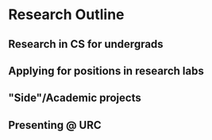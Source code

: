 # Research Outline

## Research in CS for undergrads

## Applying for positions in research labs

## "Side"/Academic projects

## Presenting @ URC
